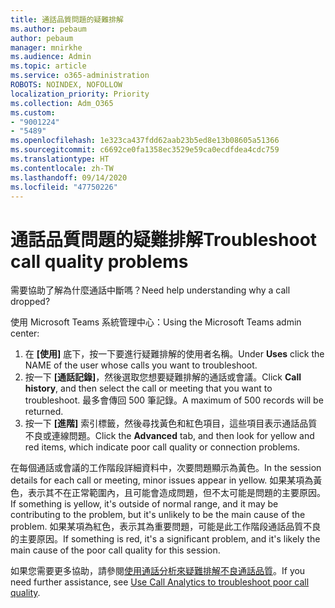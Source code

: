 ```yaml
---
title: 通話品質問題的疑難排解
ms.author: pebaum
author: pebaum
manager: mnirkhe
ms.audience: Admin
ms.topic: article
ms.service: o365-administration
ROBOTS: NOINDEX, NOFOLLOW
localization_priority: Priority
ms.collection: Adm_O365
ms.custom:
- "9001224"
- "5489"
ms.openlocfilehash: 1e323ca437fdd62aab23b5ed8e13b08605a51366
ms.sourcegitcommit: c6692ce0fa1358ec3529e59ca0ecdfdea4cdc759
ms.translationtype: HT
ms.contentlocale: zh-TW
ms.lasthandoff: 09/14/2020
ms.locfileid: "47750226"
---
```

# <a name="troubleshoot-call-quality-problems"></a><span data-ttu-id="d5a4d-102">通話品質問題的疑難排解</span><span class="sxs-lookup"><span data-stu-id="d5a4d-102">Troubleshoot call quality problems</span></span>

<span data-ttu-id="d5a4d-103">需要協助了解為什麼通話中斷嗎？</span><span class="sxs-lookup"><span data-stu-id="d5a4d-103">Need help understanding why a call dropped?</span></span>

<span data-ttu-id="d5a4d-104">使用 Microsoft Teams 系統管理中心：</span><span class="sxs-lookup"><span data-stu-id="d5a4d-104">Using the Microsoft Teams admin center:</span></span>

1. <span data-ttu-id="d5a4d-105">在 **[使用]** 底下，按一下要進行疑難排解的使用者名稱。</span><span class="sxs-lookup"><span data-stu-id="d5a4d-105">Under **Uses** click the NAME of the user whose calls you want to troubleshoot.</span></span>
2. <span data-ttu-id="d5a4d-106">按一下 **[通話記錄]**，然後選取您想要疑難排解的通話或會議。</span><span class="sxs-lookup"><span data-stu-id="d5a4d-106">Click **Call history**, and then select the call or meeting that you want to troubleshoot.</span></span> <span data-ttu-id="d5a4d-107">最多會傳回 500 筆記錄。</span><span class="sxs-lookup"><span data-stu-id="d5a4d-107">A maximum of 500 records will be returned.</span></span>
3. <span data-ttu-id="d5a4d-108">按一下 **[進階]** 索引標籤，然後尋找黃色和紅色項目，這些項目表示通話品質不良或連線問題。</span><span class="sxs-lookup"><span data-stu-id="d5a4d-108">Click the **Advanced** tab, and then look for yellow and red items, which indicate poor call quality or connection problems.</span></span>

<span data-ttu-id="d5a4d-109">在每個通話或會議的工作階段詳細資料中，次要問題顯示為黃色。</span><span class="sxs-lookup"><span data-stu-id="d5a4d-109">In the session details for each call or meeting, minor issues appear in yellow.</span></span> <span data-ttu-id="d5a4d-110">如果某項為黃色，表示其不在正常範圍內，且可能會造成問題，但不太可能是問題的主要原因。</span><span class="sxs-lookup"><span data-stu-id="d5a4d-110">If something is yellow, it's outside of normal range, and it may be contributing to the problem, but it's unlikely to be the main cause of the problem.</span></span> <span data-ttu-id="d5a4d-111">如果某項為紅色，表示其為重要問題，可能是此工作階段通話品質不良的主要原因。</span><span class="sxs-lookup"><span data-stu-id="d5a4d-111">If something is red, it's a significant problem, and it's likely the main cause of the poor call quality for this session.</span></span>

<span data-ttu-id="d5a4d-112">如果您需要更多協助，請參閱[使用通話分析來疑難排解不良通話品質](https://docs.microsoft.com/microsoftteams/use-call-analytics-to-troubleshoot-poor-call-quality#troubleshoot-call-quality-problems-using-call-analytics)。</span><span class="sxs-lookup"><span data-stu-id="d5a4d-112">If you need further assistance, see [Use Call Analytics to troubleshoot poor call quality](https://docs.microsoft.com/microsoftteams/use-call-analytics-to-troubleshoot-poor-call-quality#troubleshoot-call-quality-problems-using-call-analytics).</span></span>
